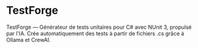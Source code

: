 # TestForge
TestForge — Générateur de tests unitaires pour C# avec NUnit 3, propulsé par l'IA. Crée automatiquement des tests à partir de fichiers .cs grâce à Ollama et CrewAI.
